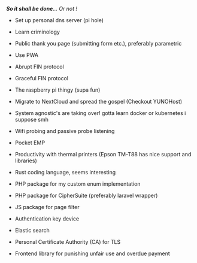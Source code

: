  _**So it shall be done**... Or not !_
 
 - Set up personal dns server (pi hole)
 - Learn criminology
 - Public thank you page (submitting form etc.), preferably parametric
 - Use PWA 
 - Abrupt FIN protocol
 - Graceful FIN protocol
 - The raspberry pi thingy (supa fun)
 - Migrate to NextCloud and spread the gospel (Checkout YUNOHost)
 - System agnostic's are taking over! gotta learn docker or kubernetes i suppose smh
 - Wifi probing and passive probe listening
 - Pocket EMP
 - Productivity with thermal printers (Epson TM-T88 has nice support and libraries)
 - Rust coding language, seems interesting

 - PHP package for my custom enum implementation
 - PHP package for CipherSuite (preferably laravel wrapper)
 - JS package for page filter

 - Authentication key device 
 - Elastic search


 - Personal Certificate Authority (CA) for TLS


 - Frontend library for punishing unfair use and overdue payment
